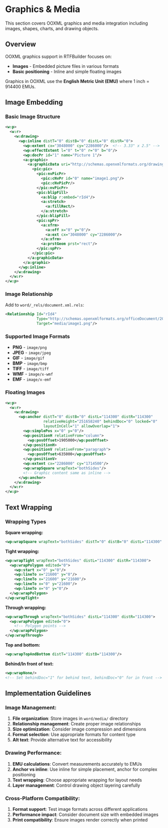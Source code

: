 # Graphics & Media

This section covers OOXML graphics and media integration including images, shapes, charts, and drawing objects.

## Overview

OOXML graphics support in RTFBuilder focuses on:

- **Images** - Embedded picture files in various formats
- **Basic positioning** - Inline and simple floating images

Graphics in OOXML use the **English Metric Unit (EMU)** where 1 inch = 914400 EMUs.

## Image Embedding

### Basic Image Structure

```xml
<w:p>
  <w:r>
    <w:drawing>
      <wp:inline distT="0" distB="0" distL="0" distR="0">
        <wp:extent cx="3048000" cy="2286000"/>  <!-- 3.33" x 2.5" -->
        <wp:effectExtent l="0" t="0" r="0" b="0"/>
        <wp:docPr id="1" name="Picture 1"/>
        <a:graphic>
          <a:graphicData uri="http://schemas.openxmlformats.org/drawingml/2006/picture">
            <pic:pic>
              <pic:nvPicPr>
                <pic:cNvPr id="0" name="image1.png"/>
                <pic:cNvPicPr/>
              </pic:nvPicPr>
              <pic:blipFill>
                <a:blip r:embed="rId4"/>
                <a:stretch>
                  <a:fillRect/>
                </a:stretch>
              </pic:blipFill>
              <pic:spPr>
                <a:xfrm>
                  <a:off x="0" y="0"/>
                  <a:ext cx="3048000" cy="2286000"/>
                </a:xfrm>
                <a:prstGeom prst="rect"/>
              </pic:spPr>
            </pic:pic>
          </a:graphicData>
        </a:graphic>
      </wp:inline>
    </w:drawing>
  </w:r>
</w:p>
```

### Image Relationship

Add to `word/_rels/document.xml.rels`:

```xml
<Relationship Id="rId4" 
              Type="http://schemas.openxmlformats.org/officeDocument/2006/relationships/image" 
              Target="media/image1.png"/>
```

### Supported Image Formats

- **PNG** - `image/png`
- **JPEG** - `image/jpeg`  
- **GIF** - `image/gif`
- **BMP** - `image/bmp`
- **TIFF** - `image/tiff`
- **WMF** - `image/x-wmf`
- **EMF** - `image/x-emf`

### Floating Images

```xml
<w:p>
  <w:r>
    <w:drawing>
      <wp:anchor distT="0" distB="0" distL="114300" distR="114300" 
                 relativeHeight="251658240" behindDoc="0" locked="0" 
                 layoutInCell="1" allowOverlap="1">
        <wp:simplePos x="0" y="0"/>
        <wp:positionH relativeFrom="column">
          <wp:posOffset>1905000</wp:posOffset>
        </wp:positionH>
        <wp:positionV relativeFrom="paragraph">
          <wp:posOffset>635000</wp:posOffset>
        </wp:positionV>
        <wp:extent cx="2286000" cy="1714500"/>
        <wp:wrapSquare wrapText="bothSides"/>
        <!-- Graphic content same as inline -->
      </wp:anchor>
    </w:drawing>
  </w:r>
</w:p>
```


## Text Wrapping

### Wrapping Types

**Square wrapping:**
```xml
<wp:wrapSquare wrapText="bothSides" distT="0" distB="0" distL="114300" distR="114300"/>
```

**Tight wrapping:**
```xml
<wp:wrapTight wrapText="bothSides" distL="114300" distR="114300">
  <wp:wrapPolygon edited="0">
    <wp:start x="0" y="0"/>
    <wp:lineTo x="21600" y="0"/>
    <wp:lineTo x="21600" y="21600"/>
    <wp:lineTo x="0" y="21600"/>
    <wp:lineTo x="0" y="0"/>
  </wp:wrapPolygon>
</wp:wrapTight>
```

**Through wrapping:**
```xml
<wp:wrapThrough wrapText="bothSides" distL="114300" distR="114300">
  <wp:wrapPolygon edited="0">
    <!-- Polygon points -->
  </wp:wrapPolygon>
</wp:wrapThrough>
```

**Top and bottom:**
```xml
<wp:wrapTopAndBottom distT="114300" distB="114300"/>
```

**Behind/In front of text:**
```xml
<wp:wrapNone/>
<!-- Set behindDoc="1" for behind text, behindDoc="0" for in front -->
```


## Implementation Guidelines

### Image Management:

1. **File organization**: Store images in `word/media/` directory
2. **Relationship management**: Create proper image relationships
3. **Size optimization**: Consider image compression and dimensions
4. **Format selection**: Use appropriate formats for content type
5. **Alt text**: Provide alternative text for accessibility

### Drawing Performance:

1. **EMU calculations**: Convert measurements accurately to EMUs
2. **Anchor vs inline**: Use inline for simple placement, anchor for complex positioning
3. **Text wrapping**: Choose appropriate wrapping for layout needs
4. **Layer management**: Control drawing object layering carefully

### Cross-Platform Compatibility:

1. **Format support**: Test image formats across different applications
2. **Performance impact**: Consider document size with embedded images
3. **Print compatibility**: Ensure images render correctly when printed